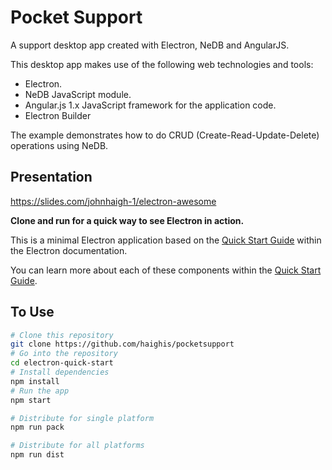 # Pocket Support

A support desktop app created with Electron, NeDB and AngularJS. 

This desktop app makes use of the following web technologies and tools:

* Electron.
* NeDB JavaScript module.  
* Angular.js 1.x JavaScript framework for the application code.
* Electron Builder

The example demonstrates how to do CRUD (Create-Read-Update-Delete) operations using NeDB.

## Presentation 

https://slides.com/johnhaigh-1/electron-awesome

**Clone and run for a quick way to see Electron in action.**

This is a minimal Electron application based on the [Quick Start Guide](http://electron.atom.io/docs/tutorial/quick-start) within the Electron documentation.

You can learn more about each of these components within the [Quick Start Guide](http://electron.atom.io/docs/tutorial/quick-start).

## To Use

```bash
# Clone this repository
git clone https://github.com/haighis/pocketsupport
# Go into the repository
cd electron-quick-start
# Install dependencies
npm install
# Run the app
npm start

# Distribute for single platform
npm run pack

# Distribute for all platforms
npm run dist

```